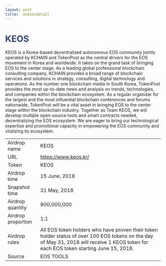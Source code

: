 ```yaml
---
layout: post
title:  enkeosdetail
---
```


<h1 style="color: #2F416A">KEOS</h1>
<p>
KEOS is a Korea-based decentralized autonomous EOS community jointly operated by KCHAIN and TokenPost as the central drivers for the EOS movement in Korea and worldwide. It takes on the grand task of bringing EOS to the center stage. As a leading global professional blockchain consulting company, KCHAIN provides a broad range of blockchain services and solutions in strategy, consulting, digital technology and operations. As the number one blockchain media in South Korea, TokenPost provides the most up-to-date news and analysis on trends, technologies, and companies within the blockchain ecosystem. As a regular organizer for the largest and the most influential blockchain conferences and forums nationwide, TokenPost will be a vital asset in bringing EOS to the center stage within the blockchain industry. Together as Team KEOS, we will develop multiple open-source tools and smart contracts needed, decentralizing the EOS ecosystem. We are eager to bring our technological expertise and promotional capacity in empowering the EOS community and vitalizing its ecosystem.
</p>
<table class="center">
  <tbody>
    <tr>
        <td class="tablehalf">Airdrop name</td>
        <td class="tablehalf">KEOS</td>
    </tr>
    <tr>
        <td>URL</td>
        <td><a href="https://www.keos.kr" target="_blank">https://www.keos.kr/</a></td>
    </tr>
    <tr>
        <td>Token</td>
        <td>KEOS</td>
    </tr>
    <tr>
        <td>Airdrop time</td>
        <td>15 June, 2018</td>
    </tr>
    <tr>
        <td>Snapshot time</td>
        <td>31 May, 2018</td>
    </tr>
    <tr>
        <td>Airdrop quantity</td>
        <td>900,000,000</td>
    </tr>
    <tr>
        <td>Airdrop proportion</td>
        <td>1:1</td>
    </tr>
    <tr>
        <td>Airdrop rules</td>
        <td>
        All EOS token holders who have proven their token holder status of over 100 EOS tokens on the day of May 31, 2018 will receive 1 KEOS token for each EOS token starting June 15, 2018.
        </td>
    </tr>
      <tr>
        <td>Source</td>
        <td>EOS TOOLS</td>
    </tr>
  </tbody>
</table>